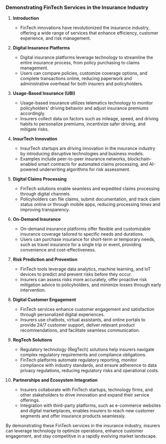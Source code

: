 ### Demonstrating FinTech Services in the Insurance Industry

1. **Introduction**

   - FinTech innovations have revolutionized the insurance industry, offering a wide range of services that enhance efficiency, customer experience, and risk management.

2. **Digital Insurance Platforms**

   - Digital insurance platforms leverage technology to streamline the entire insurance process, from policy purchasing to claims management.
   - Users can compare policies, customize coverage options, and complete transactions online, reducing paperwork and administrative overhead for both insurers and policyholders.

3. **Usage-Based Insurance (UBI)**

   - Usage-based insurance utilizes telematics technology to monitor policyholders' driving behavior and adjust insurance premiums accordingly.
   - Insurers collect data on factors such as mileage, speed, and driving habits to personalize premiums, incentivize safer driving, and mitigate risks.

4. **InsurTech Innovation**

   - InsurTech startups are driving innovation in the insurance industry by introducing disruptive technologies and business models.
   - Examples include peer-to-peer insurance networks, blockchain-enabled smart contracts for automated claims processing, and AI-powered underwriting algorithms for risk assessment.

5. **Digital Claims Processing**

   - FinTech solutions enable seamless and expedited claims processing through digital channels.
   - Policyholders can file claims, submit documentation, and track claim status online or through mobile apps, reducing processing times and improving transparency.

6. **On-Demand Insurance**

   - On-demand insurance platforms offer flexible and customizable insurance coverage tailored to specific needs and durations.
   - Users can purchase insurance for short-term or temporary needs, such as travel insurance for a single trip or event, providing convenience and cost-effectiveness.

7. **Risk Prediction and Prevention**

   - FinTech tools leverage data analytics, machine learning, and IoT devices to predict and prevent risks before they occur.
   - Insurers can assess risks more accurately, offer proactive risk mitigation advice to policyholders, and minimize losses through early intervention.

8. **Digital Customer Engagement**

   - FinTech services enhance customer engagement and satisfaction through personalized digital experiences.
   - Insurers use chatbots, virtual assistants, and online portals to provide 24/7 customer support, deliver relevant product recommendations, and facilitate seamless communication.

9. **RegTech Solutions**

   - Regulatory technology (RegTech) solutions help insurers navigate complex regulatory requirements and compliance obligations.
   - FinTech platforms automate regulatory reporting, monitor compliance with industry standards, and ensure adherence to data privacy regulations, reducing regulatory risks and operational costs.

10. **Partnerships and Ecosystem Integration**
    - Insurers collaborate with FinTech startups, technology firms, and other stakeholders to drive innovation and expand their service offerings.
    - Integration with third-party platforms, such as e-commerce websites and digital marketplaces, enables insurers to reach new customer segments and offer insurance products seamlessly.

By demonstrating these FinTech services in the insurance industry, insurers can leverage technology to optimize operations, enhance customer engagement, and stay competitive in a rapidly evolving market landscape.
